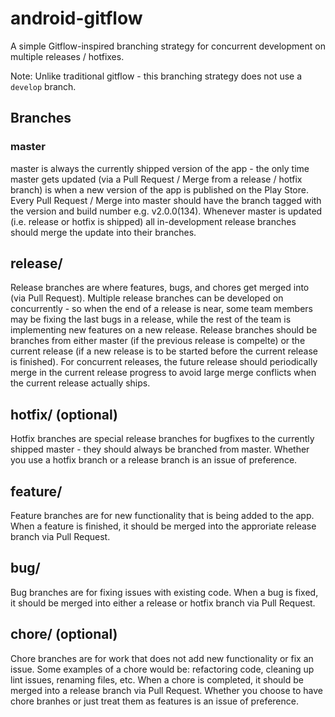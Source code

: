 # android-gitflow
A simple Gitflow-inspired branching strategy for concurrent development on multiple releases / hotfixes.  

Note: Unlike traditional gitflow - this branching strategy does not use a <code>develop</code> branch.

## Branches

### master
master is always the currently shipped version of the app - the only time master gets updated (via a Pull Request / Merge from a release / hotfix branch) is when a new version of the app is published on the Play Store.  Every Pull Request / Merge into master should have the branch tagged with the version and build number e.g. v2.0.0(134).  Whenever master is updated (i.e. release or hotfix is shipped) all in-development release branches should merge the update into their branches.

## release/
Release branches are where features, bugs, and chores get merged into (via Pull Request).  Multiple release branches can be developed on concurrently - so when the end of a release is near, some team members may be fixing the last bugs in a release, while the rest of the team is implementing new features on a new release. Release branches should be branches from either master (if the previous release is compelte) or the current release (if a new release is to be started before the current release is finished).  For concurrent releases, the future release should periodically merge in the current release progress to avoid large merge conflicts when the current release actually ships.  

## hotfix/ (optional)
Hotfix branches are special release branches for bugfixes to the currently shipped master - they should always be branched from master.  Whether you use a hotfix branch or a release branch is an issue of preference.

## feature/
Feature branches are for new functionality that is being added to the app.  When a feature is finished, it should be merged into the approriate release branch via Pull Request.

## bug/
Bug branches are for fixing issues with existing code.  When a bug is fixed, it should be merged into either a release or hotfix branch via Pull Request.

## chore/ (optional)
Chore branches are for work that does not add new functionality or fix an issue.  Some examples of a chore would be: refactoring code, cleaning up lint issues, renaming files, etc.  When a chore is completed, it should be merged into a release branch via Pull Request.  Whether you choose to have chore branhes or just treat them as features is an issue of preference.
